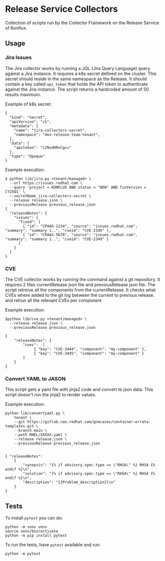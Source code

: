 # Release Service Collectors

Collection of scripts run by the Collector Framework on the Release Service of Konflux.

## Usage

### Jira Issues

The Jira collector works by running a JQL (Jira Query Language) query against a Jira instance. It
requires a k8s secret defined on the cluster. This secret should reside in the same namespace as the Release.
It should contain a key called `api_token` that holds the API token to authenticate
against the Jira instance. The script returns a hardcoded amount of 50 results maximum.

Example of k8s secret:
```
{
  "kind": "Secret",
  "apiVersion": "v1",
  "metadata": {
    "name": "jira-collectors-secret",
    "namespace": "dev-release-team-tenant",
  },
  "data": {
    "apitoken": "c2NvdHRvCg=="
  },
  "type": "Opaque"
}
```

Example execution:
```
$ python lib/jira.py <tenant/managed> \
  --url https://issues.redhat.com \
  --query 'project = KONFLUX AND status = "NEW" AND fixVersion = CY25Q1' \
  --secretName jira-collectors-secret \
  --release release.json \
  --previousRelease previous_release.json 
{
  "releaseNotes": {
    "issues": {
      "fixed": [
        { "id": "CPAAS-1234", "source": "issues.redhat.com", "summary": "summary 1..", "cveid": "CVE-2345" },
        { "id": "CPAAS-5678", "source": "issues.redhat.com", "summary": "summary 2..", "cveid": "CVE-2349" }
      ]
    }
  }
}
```

### CVE

The CVE collector works by running the command against a git repository.
It requires 2 files currentRelease json file and previousRelease json file.
The script retreive all the components from the currentRelease.
It checks what CVEs where added to the git log between the current to previous release.
and retrun all the relevant CVEs per component

Example execution:
```
$python lib/cve.py <tenant/managed> \
  --release release.json \
  --previousRelease previous_release.json

{
    "releaseNotes": {
        "cves":  [
             { "key": "CVE-3444", "component": "my-component" },
             { "key": "CVE-3445", "component": "my-component" }
        ]
    }
}
```

### Convert YAML to JASON

This script gets a yaml file with jinja2 code and convert to json data.
This script doesn't run the jinja2 to render values.

Example execution:
```
python lib/convertyaml.py \
    tenant \
    --git https://gitlab.cee.redhat.com/gnecasov/container-errata-templates.git \
    --branch main \
    --path RHEL/XXXXX.yaml \
    --release release.json \
    --previousRelease previous_release.json 


{ "releaseNotes":
    {
        "synopsis": "{% if advisory.spec.type == \"RHSA\" %} RHSA {% endif %}\n", 
        "solution": "{% if advisory.spec.type == \"RHSA\" %} RHSA {% endif %}\n",
        "description": "{{Problem_description}}\n"
    }
}

```


## Tests

To install `pytest` you can do:

```
python -m venv venv
source venv/bin/activate
python -m pip install pytest
```

To run the tests, have `pytest` available and run:

```
python -m pytest
```
